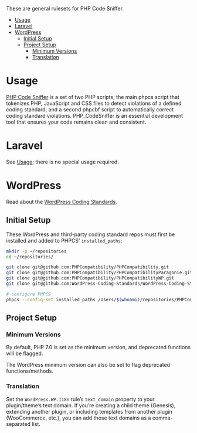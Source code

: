 These are general rulesets for PHP Code Sniffer.

- [Usage](#usage)
- [Laravel](#laravel)
- [WordPress](#wordpress)
  - [Initial Setup](#initial-setup)
  - [Project Setup](#project-setup)
    - [Minimum Versions](#minimum-versions)
    - [Translation](#translation)

# Usage

[PHP Code Sniffer](https://github.com/squizlabs/PHP_CodeSniffer) is a set of two PHP scripts; the main phpcs script that tokenizes PHP, JavaScript and CSS files to detect violations of a defined coding standard, and a second phpcbf script to automatically correct coding standard violations. PHP_CodeSniffer is an essential development tool that ensures your code remains clean and consistent.

# Laravel

See [Usage](#usage); there is no special usage required.

# WordPress

Read about the [WordPress Coding Standards](https://make.wordpress.org/core/handbook/best-practices/coding-standards/).

## Initial Setup

These WordPress and third-party coding standard repos must first be installed and added to PHPCS’ `installed_paths`:

```bash
mkdir -p ~/repositories
cd ~/repositories/

git clone git@github.com:PHPCompatibility/PHPCompatibility.git
git clone git@github.com:PHPCompatibility/PHPCompatibilityParagonie.git
git clone git@github.com:PHPCompatibility/PHPCompatibilityWP.git
git clone git@github.com:WordPress-Coding-Standards/WordPress-Coding-Standards.git

# configure PHPCS
phpcs --config-set installed_paths /Users/$(whoami)/repositories/PHPCompatibility/,/Users/$(whoami)/repositories/PHPCompatibilityParagonie/PHPCompatibilityParagonieRandomCompat/,/Users/$(whoami)/repositories/PHPCompatibilityParagonie/PHPCompatibilityParagonieSodiumCompat/,/Users/$(whoami)/repositories/PHPCompatibilityWP/PHPCompatibilityWP/,/Users/$(whoami)/repositories/WordPress-Coding-Standards/WordPress/,/Users/$(whoami)/repositories/WordPress-Coding-Standards/WordPress-Core/,/Users/$(whoami)/repositories/WordPress-Coding-Standards/WordPress-Docs/,/Users/$(whoami)/repositories/WordPress-Coding-Standards/WordPress-Extra/
```

## Project Setup

### Minimum Versions

By default, PHP 7.0 is set as the minimum version, and deprecated functions will be flagged.

The WordPress minimum version can also be set to flag deprecated functions/methods.

### Translation

Set the `WordPress.WP.I18n` rule’s `text_domain` property to your plugin/theme’s text domain. If you’re creating a child theme (Genesis), extending another plugin, or including templates from another plugin (WooCommerce, etc.), you can add those text domains as a comma-separated list.
